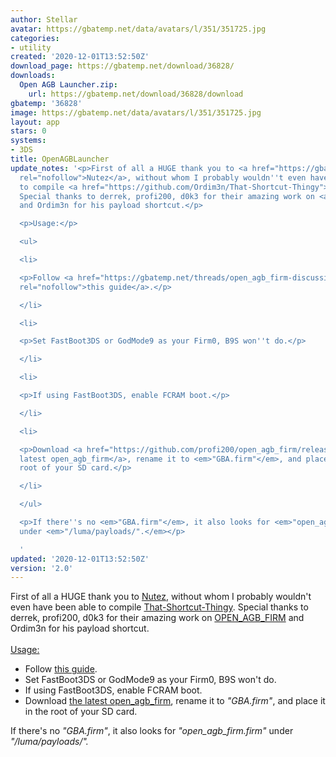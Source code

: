 ```yaml
---
author: Stellar
avatar: https://gbatemp.net/data/avatars/l/351/351725.jpg
categories:
- utility
created: '2020-12-01T13:52:50Z'
download_page: https://gbatemp.net/download/36828/
downloads:
  Open AGB Launcher.zip:
    url: https://gbatemp.net/download/36828/download
gbatemp: '36828'
image: https://gbatemp.net/data/avatars/l/351/351725.jpg
layout: app
stars: 0
systems:
- 3DS
title: OpenAGBLauncher
update_notes: '<p>First of all a HUGE thank you to <a href="https://gbatemp.net/members/nutez.439371/"
  rel="nofollow">Nutez</a>, without whom I probably wouldn''t even have been able
  to compile <a href="https://github.com/Ordim3n/That-Shortcut-Thingy">That-Shortcut-Thingy</a>.
  Special thanks to derrek, profi200, d0k3 for their amazing work on <a href="https://github.com/profi200/open_agb_firm">OPEN_AGB_FIRM</a>
  and Ordim3n for his payload shortcut.</p>

  <p>Usage:</p>

  <ul>

  <li>

  <p>Follow <a href="https://gbatemp.net/threads/open_agb_firm-discussion-thread.570844/#post-9149895"
  rel="nofollow">this guide</a>.</p>

  </li>

  <li>

  <p>Set FastBoot3DS or GodMode9 as your Firm0, B9S won''t do.</p>

  </li>

  <li>

  <p>If using FastBoot3DS, enable FCRAM boot.</p>

  </li>

  <li>

  <p>Download <a href="https://github.com/profi200/open_agb_firm/releases/latest">the
  latest open_agb_firm</a>, rename it to <em>"GBA.firm"</em>, and place it in the
  root of your SD card.</p>

  </li>

  </ul>

  <p>If there''s no <em>"GBA.firm"</em>, it also looks for <em>"open_agb_firm.firm"</em>
  under <em>"/luma/payloads/".</em></p>

  '
updated: '2020-12-01T13:52:50Z'
version: '2.0'
---
```

First of all a HUGE thank you to <a class="link link--internal" href="https://gbatemp.net/members/nutez.439371/">Nutez</a>, without whom I probably wouldn't even have been able to compile <a class="link link--external" href="https://github.com/Ordim3n/That-Shortcut-Thingy" rel="nofollow ugc noopener" target="_blank">That-Shortcut-Thingy</a>. Special thanks to derrek, profi200, d0k3 for their amazing work on <a class="link link--external" href="https://github.com/profi200/open_agb_firm" rel="nofollow ugc noopener" target="_blank">OPEN_AGB_FIRM</a> and Ordim3n for his payload shortcut.<br/>
<br/>
<u>Usage:</u><br/>
<ul>
<li data-xf-list-type="ul">Follow <a class="link link--internal" href="https://gbatemp.net/threads/open_agb_firm-discussion-thread.570844/#post-9149895">this guide</a>.<br/>
</li>
<li data-xf-list-type="ul">Set FastBoot3DS or GodMode9 as your Firm0, B9S won't do.</li>
<li data-xf-list-type="ul">If using FastBoot3DS, enable FCRAM boot.</li>
<li data-xf-list-type="ul">Download <a class="link link--external" href="https://github.com/profi200/open_agb_firm/releases/latest" rel="nofollow ugc noopener" target="_blank">the latest open_agb_firm</a>, rename it to <i>"GBA.firm"</i>, and place it in the root of your SD card.</li>
</ul>If there's no <i>"GBA.firm"</i>, it also looks for <i>"open_agb_firm.firm"</i> under <i>"/luma/payloads/".</i>